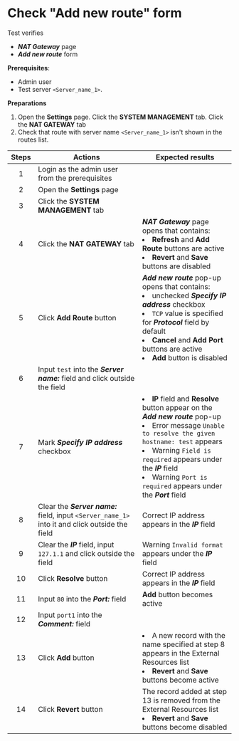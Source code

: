 # Check "Add new route" form

Test verifies
- ***NAT Gateway*** page
- ***Add new route*** form

**Prerequisites**:
- Admin user
- Test server `<Server_name_1>`. 

**Preparations**
1. Open the **Settings** page. Click the **SYSTEM MANAGEMENT** tab. Click the **NAT GATEWAY** tab
2. Check that route with server name `<Server_name_1>` isn't shown in the routes list.

| Steps | Actions | Expected results |
| :---: | --- | --- |
| 1 | Login as the admin user from the prerequisites | |
| 2 | Open the **Settings** page | |
| 3 | Click the **SYSTEM MANAGEMENT** tab | |
| 4 | Click the **NAT GATEWAY** tab | ***NAT Gateway*** page opens that contains: <li> **Refresh** and **Add Route** buttons are active <li> **Revert** and **Save** buttons are disabled |
| 5 | Click **Add Route** button | ***Add new route*** pop-up opens that contains: <li> unchecked ***Specify IP address*** checkbox <li> `TCP` value is specified for ***Protocol*** field by default <li>  **Cancel** and **Add Port** buttons are active <li> **Add** button is disabled |
| 6 | Input `test` into the ***Server name:*** field and click outside the field | |
| 7 | Mark ***Specify IP address*** checkbox | <li> **IP** field and **Resolve** button appear on the ***Add new route*** pop-up <li> Error message `Unable to resolve the given hostname: test` appears <li> Warning `Field is required` appears under the ***IP*** field <li> Warning `Port is required` appears under the ***Port*** field|
| 8 | Clear the ***Server name:*** field, input `<Server_name_1>` into it and click outside the field | Correct IP address appears in the ***IP*** field |
| 9 | Clear the ***IP*** field, input `127.1.1` and click outside the field | Warning `Invalid format` appears under the ***IP*** field |
| 10 | Click **Resolve** button | Correct IP address appears in the ***IP*** field |
| 11 | Input `80` into the ***Port:*** field | **Add** button becomes active |
| 12 | Input `port1` into the ***Comment:*** field | |
| 13 | Click **Add** button | <li> A new record with the name specified at step 8 appears in the External Resources list <li> **Revert** and **Save** buttons become active |
| 14 | Click **Revert** button | The record added at step 13 is removed from the External Resources list <li> **Revert** and **Save** buttons become disabled |
